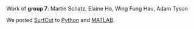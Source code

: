Work of **group 7**: Martin Schatz, Elaine Ho, Wing Fung Hau, Adam Tyson         

We ported [SurfCut](https://github.com/sverger/SurfCut) to [Python](https://github.com/adamltyson/surfcut-python) and [MATLAB](https://github.com/martinschatz-cz/surfcut-matlab).
